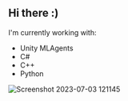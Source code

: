 ## Hi there :) 
I'm currently working with: 
- Unity MLAgents
- C#
- C++
- Python
  
![Screenshot 2023-07-03 121145](https://github.com/Jake-Pastoria/Jake-Pastoria/assets/138522639/e75f30b8-90f9-40a6-956a-346f253384c6)
              

<!--
**Jake-Pastoria/Jake-Pastoria** is a ✨ _special_ ✨ repository because its `README.md` (this file) appears on your GitHub profile.

Here are some ideas to get you started:

- 🔭 I’m currently working on ...
- 🌱 I’m currently learning ...
- 👯 I’m looking to collaborate on ...
- 🤔 I’m looking for help with ...
- 💬 Ask me about ...
- 📫 How to reach me: ...
- 😄 Pronouns: ...
- ⚡ Fun fact: ...
-->
